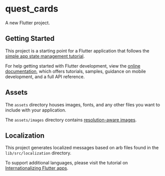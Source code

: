# quest_cards

A new Flutter project.

## Getting Started

This project is a starting point for a Flutter application that follows the
[simple app state management
tutorial](https://flutter.dev/to/state-management-sample).

For help getting started with Flutter development, view the
[online documentation](https://docs.flutter.dev), which offers tutorials,
samples, guidance on mobile development, and a full API reference.

## Assets

The `assets` directory houses images, fonts, and any other files you want to
include with your application.

The `assets/images` directory contains [resolution-aware
images](https://flutter.dev/to/resolution-aware-images).

## Localization

This project generates localized messages based on arb files found in
the `lib/src/localization` directory.

To support additional languages, please visit the tutorial on
[Internationalizing Flutter apps](https://flutter.dev/to/internationalization).

